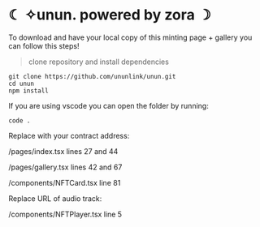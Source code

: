 # ☾ ✧unun. powered by zora ☽


To download and have your local copy of this minting page + gallery you can follow this steps!
> clone repository and install dependencies
```
git clone https://github.com/ununlink/unun.git
cd unun
npm install
```

If you are using vscode you can open the folder by running: 
```
code .
```

Replace with your contract address:

/pages/index.tsx lines 27 and 44

/pages/gallery.tsx lines 42 and 67

/components/NFTCard.tsx line 81 


Replace URL of audio track: 

/components/NFTPlayer.tsx line 5
